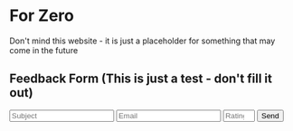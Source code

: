 <head>
<link rel="stylesheet" href="https://s.pageclip.co/v1/pageclip.css" media="screen">
</head>

# For Zero
Don't mind this website - it is just a placeholder for something that may come in the future

## Feedback Form (This is just a test - don't fill it out)
<form action="https://send.pageclip.co/BAtB892oE5QMuCRY9JAqSa3AFgn94gRr" class="pageclip-form" method="post">
  <input type="text" name="subject" placeholder="Subject" />
  <input type="email" name="email" placeholder="Email" />
  <input type="number" min="1" max="10" placeholder="Rating (1-10)" name="rating" />
  <button type="submit" class="pageclip-form__submit">
    <span>Send</span>
  </button>
</form>
<script src="https://s.pageclip.co/v1/pageclip.js" charset="utf-8"></script>
